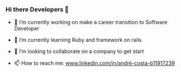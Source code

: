 ### Hi there Developers 👋

- 🔭 I’m currently working on make a career transition to Software Developer
- 🌱 I’m currently learning Ruby and framework on rails
- 👯 I’m looking to collaborate on a company to get start

- 📫 How to reach me: www.linkedin.com/in/andré-costa-b11917239





